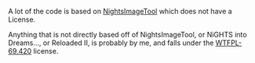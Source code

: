 A lot of the code is based on [NightsImageTool](https://github.com/mg35/NightsImageTool) which does not have a License.

Anything that is not directly based off of NightsImageTool, or NiGHTS into Dreams..., or Reloaded II, is probably by me, and falls under the [WTFPL-69.420](https://raw.githubusercontent.com/sean-clayton/WTFPL-69.420/master/WTFPL-69.420.txt) license.
